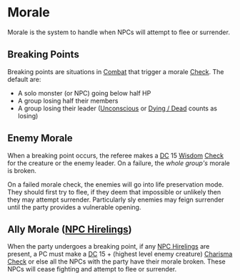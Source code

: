 # Morale

Morale is the system to handle when NPCs will attempt to flee or surrender. 

## Breaking Points
Breaking points are situations in [Combat](../Game%20Procedures/Combat.md) that trigger a morale [Check](../Game%20Procedures/Check.md). The default are:
- A solo monster (or NPC) going below half HP
- A group losing half their members
- A group losing their leader ([Unconscious](../Conditions/Unconscious.md) or [Dying / Dead](../Conditions/Dying.md) counts as losing)
## Enemy Morale
When a breaking point occurs, the referee makes a [DC](../Game%20Procedures/DC.md) 15 [Wisdom](../Player%20Characters/Chosen%20Statistics/Wisdom.md) [Check](../Game%20Procedures/Check.md) for the creature or the enemy leader. On a failure, the *whole group's* morale is broken.

On a failed morale check, the enemies will go into life preservation mode. They should first try to flee, if they deem that impossible or unlikely then they may attempt surrender. Particularly sly enemies may feign surrender until the party provides a vulnerable opening.
## Ally Morale ([NPC Hirelings](NPC%20Hirelings.md))
When the party undergoes a breaking point, if any [NPC Hirelings](NPC%20Hirelings.md) are present, a PC must make a [DC](../Game%20Procedures/DC.md) 15 + (highest level enemy creature) [Charisma](../Player%20Characters/Chosen%20Statistics/Charisma.md) [Check](../Game%20Procedures/Check.md) or else all the NPCs with the party have their morale broken. These NPCs will cease fighting and attempt to flee or surrender.